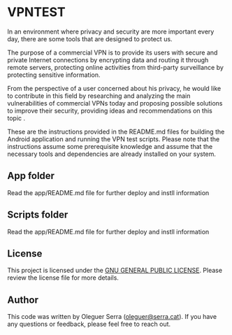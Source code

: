 # VPNTEST

In an environment where privacy and security are more important every day, there are some tools that are designed to protect us.

The purpose of a commercial VPN is to provide its users with secure and private Internet connections by encrypting data and routing it through remote servers, protecting online activities from third-party surveillance by protecting sensitive information.

From the perspective of a user concerned about his privacy, he would like to contribute in this field by researching and analyzing the main vulnerabilities of commercial VPNs today and proposing possible solutions to improve their security, providing ideas and recommendations on this topic .

These are the instructions provided in the README.md files for building the Android application and running the VPN test scripts. Please note that the instructions assume some prerequisite knowledge and assume that the necessary tools and dependencies are already installed on your system.

## App folder

Read the app/README.md file for further deploy and instll information

## Scripts folder

Read the app/README.md file for further deploy and instll information

## License

This project is licensed under the [GNU GENERAL PUBLIC LICENSE](https://www.gnu.org/licenses/gpl-3.0.en.html). Please review the license file for more details.

## Author

This code was written by Oleguer Serra ([oleguer@serra.cat](mailto:oleguer@serra.cat)). If you have any questions or feedback, please feel free to reach out.
